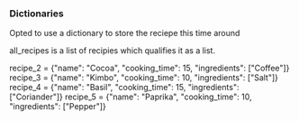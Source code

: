 ### Dictionaries

Opted to use a dictionary to store the reciepe this time around

all_recipes is a list of recipies which qualifies it as a list.

recipe_2 = {"name": "Cocoa", "cooking_time": 15, "ingredients": ["Coffee"]}
recipe_3 = {"name": "Kimbo", "cooking_time": 10, "ingredients": ["Salt"]}
recipe_4 = {"name": "Basil", "cooking_time": 15, "ingredients": ["Coriander"]}
recipe_5 = {"name": "Paprika", "cooking_time": 10, "ingredients": ["Pepper"]}
